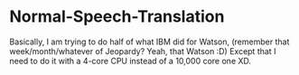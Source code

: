 # Normal-Speech-Translation
Basically, I am trying to do half of what IBM did for Watson, (remember that week/month/whatever of Jeopardy? Yeah, that Watson :D) Except that I need to do it with a 4-core CPU instead of a 10,000 core one XD.
